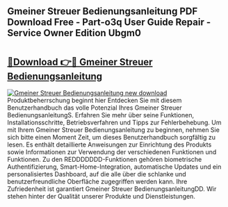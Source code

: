 ## Gmeiner Streuer Bedienungsanleitung PDF Download Free - Part-o3q User Guide Repair - Service Owner Edition Ubgm0

# <h2><a href="http://df36ix.blite.top/?on=Gmeiner+Streuer+Bedienungsanleitung">🔗Download 👉🔴 Gmeiner Streuer Bedienungsanleitung</a></h2>

[![Gmeiner Streuer Bedienungsanleitung new download](https://i.imgur.com/lujVjoI.png)](http://df36ix.blite.top/?on=Gmeiner+Streuer+Bedienungsanleitung)
Produktbeherrschung beginnt hier Entdecken Sie mit diesem Benutzerhandbuch das volle Potenzial Ihres Gmeiner Streuer BedienungsanleitungS. Erfahren Sie mehr über seine Funktionen, Installationsschritte, Betriebsverfahren und Tipps zur Fehlerbehebung. Um mit Ihrem Gmeiner Streuer Bedienungsanleitung zu beginnen, nehmen Sie sich bitte einen Moment Zeit, um dieses Benutzerhandbuch sorgfältig zu lesen. Es enthält detaillierte Anweisungen zur Einrichtung des Produkts sowie Informationen zur Verwendung der verschiedenen Funktionen und Funktionen. Zu den REDDDDDDD-Funktionen gehören biometrische Authentifizierung, Smart-Home-Integration, automatische Updates und ein personalisiertes Dashboard, auf die alle über die schlanke und benutzerfreundliche Oberfläche zugegriffen werden kann. Ihre Zufriedenheit ist garantiert Gmeiner Streuer BedienungsanleitungDD. Wir stehen hinter der Qualität unserer Produkte und Dienstleistungen.
